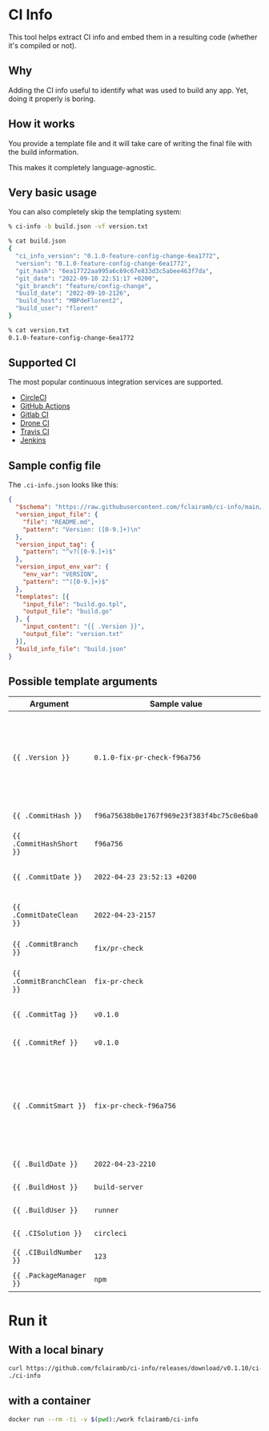 # CI Info

This tool helps extract CI info and embed them in a resulting code (whether it's compiled or not).

## Why
Adding the CI info useful to identify what was used to build any app. Yet, doing it properly is boring.

## How it works
You provide a template file and it will take care of writing the final file with the build information.

This makes it completely language-agnostic.

## Very basic usage
You can also completely skip the templating system:
```zsh
% ci-info -b build.json -vf version.txt

% cat build.json  
{
  "ci_info_version": "0.1.0-feature-config-change-6ea1772",
  "version": "0.1.0-feature-config-change-6ea1772",
  "git_hash": "6ea17722aa995a6c69c67e833d3c5abee463f7da",
  "git_date": "2022-09-10 22:51:17 +0200",
  "git_branch": "feature/config-change",
  "build_date": "2022-09-10-2126",
  "build_host": "MBPdeFlorent2",
  "build_user": "florent"
}

% cat version.txt
0.1.0-feature-config-change-6ea1772
```

## Supported CI

The most popular continuous integration services are supported.

- [CircleCI](https://circleci.com/)
- [GitHub Actions](https://github.com/features/actions)
- [Gitlab CI](https://docs.gitlab.com/ee/ci/)
- [Drone CI](https://drone.io/)
- [Travis CI](https://travis-ci.org/)
- [Jenkins](https://jenkins.io/)

## Sample config file
The `.ci-info.json` looks like this:
```json
{
  "$schema": "https://raw.githubusercontent.com/fclairamb/ci-info/main/config-schema.json",
  "version_input_file": {
    "file": "README.md",
    "pattern": "Version: ([0-9.]+)\n"
  },
  "version_input_tag": {
    "pattern": "^v?([0-9.]+)$"
  },
  "version_input_env_var": {
    "env_var": "VERSION",
    "pattern": "^([0-9.]+)$"
  },
  "templates": [{
    "input_file": "build.go.tpl",
    "output_file": "build.go"
  }, {
    "input_content": "{{ .Version }}",
    "output_file": "version.txt"
  }],
  "build_info_file": "build.json"
}
```
## Possible template arguments
| Argument | Sample value | Description |
| -------- | ------------ | ----------- |
| `{{ .Version }}` | `0.1.0-fix-pr-check-f96a756` | The automatically generated version. This is mix of the declared one and the current GIT info. |
| `{{ .CommitHash }}` | `f96a75638b0e1767f969e23f383f4bc75c0e6ba0` | The current GIT commit |
| `{{ .CommitHashShort }}` | `f96a756` | Short version of a hash |
| `{{ .CommitDate }}` | `2022-04-23 23:52:13 +0200` | The commit's date |
| `{{ .CommitDateClean }}` | `2022-04-23-2157` | The commit's date in a clean format |
| `{{ .CommitBranch }}` | `fix/pr-check` | The current branch |
| `{{ .CommitBranchClean }}` | `fix-pr-check` | The commit branch without special chars |
| `{{ .CommitTag }}` | `v0.1.0` | The current GIT tag |
| `{{ .CommitRef }}` | `v0.1.0` | The current GIT tag or branch |
| `{{ .CommitSmart }}` | `fix-pr-check-f96a756` | The current GIT commit described by tag, otherwise branch + hash, otherwise hash |
| `{{ .BuildDate }}` | `2022-04-23-2210` | The build time |
| `{{ .BuildHost }}` | `build-server` | The build host |
| `{{ .BuildUser }}` | `runner` | The build user |
| `{{ .CISolution }}` | `circleci` | The CI solution |
| `{{ .CIBuildNumber }}` | `123` | The CI build number |
| `{{ .PackageManager }}` | `npm` | The package manager |

# Run it
## With a local binary
```sh
curl https://github.com/fclairamb/ci-info/releases/download/v0.1.10/ci-info_0.1.10_darwin_arm64.tar.gz |tar -x
./ci-info
```

## with a container
```sh
docker run --rm -ti -v $(pwd):/work fclairamb/ci-info
```